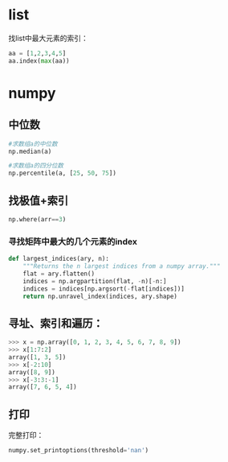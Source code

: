 # list

找list中最大元素的索引：

```python
aa = [1,2,3,4,5]
aa.index(max(aa))
```

# numpy


## 中位数

```python
#求数组a的中位数
np.median(a)

#求数组a的四分位数
np.percentile(a, [25, 50, 75])
```


## 找极值+索引

```python
np.where(arr==3)
```
### 寻找矩阵中最大的几个元素的index

```python
def largest_indices(ary, n):
    """Returns the n largest indices from a numpy array."""
    flat = ary.flatten()
    indices = np.argpartition(flat, -n)[-n:]
    indices = indices[np.argsort(-flat[indices])]
    return np.unravel_index(indices, ary.shape)
```

## 寻址、索引和遍历：

```python
>>> x = np.array([0, 1, 2, 3, 4, 5, 6, 7, 8, 9])
>>> x[1:7:2]
array([1, 3, 5])
>>> x[-2:10]
array([8, 9])
>>> x[-3:3:-1]
array([7, 6, 5, 4])
```

## 打印

完整打印：

```python
numpy.set_printoptions(threshold='nan')
```

